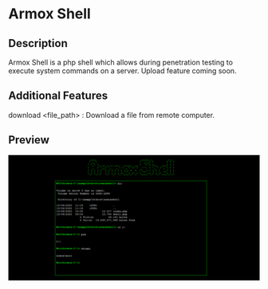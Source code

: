 # Armox Shell

## Description
Armox Shell is a php shell which allows during penetration testing to execute system commands on a server.
Upload feature coming soon.

## Additional Features
download <file_path> : Download a file from remote computer.

## Preview
![](https://raw.githubusercontent.com/ClementMichaux/Armox-Shell/master/armox-shell.png)
